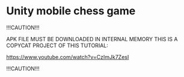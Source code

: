 # Unity mobile chess game

!!!CAUTION!!!

APK FILE MUST BE DOWNLOADED IN INTERNAL MEMORY
THIS IS A COPYCAT PROJECT OF THIS TUTORIAL:

https://www.youtube.com/watch?v=CzImJk7ZesI

!!!CAUTION!!!
